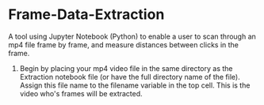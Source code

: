 # Frame-Data-Extraction
A tool using Jupyter Notebook (Python) to enable a user to scan through an mp4 file frame by frame, and measure distances between clicks in the frame.

1) Begin by placing your mp4 video file in the same directory as the Extraction notebook file (or have the full directory name of the file). Assign this file name to the filename variable in the top cell. This is the video who's frames will be extracted.
